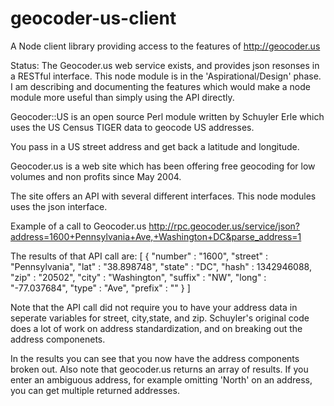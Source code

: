 geocoder-us-client
==================

A Node client library providing access to the features of http://geocoder.us 

Status: The Geocoder.us web service exists, and provides json resonses in a RESTful 
interface. This node module is in the 'Aspirational/Design' phase. I am describing 
and documenting the features which would make a node module more useful than simply 
using the API directly.


Geocoder::US is an open source Perl module written by Schuyler Erle which uses the US
Census TIGER data to geocode US addresses.

You pass in a US street address and get back a latitude and longitude.

Geocoder.us is a web site which has been offering free geocoding for low volumes and
non profits since May 2004. 

The site offers an API with several different interfaces. This node modules uses
the json interface.

Example of a call to Geocoder.us
http://rpc.geocoder.us/service/json?address=1600+Pennsylvania+Ave,+Washington+DC&parse_address=1

The results of that API call are:
[
   {
      "number" : "1600",
      "street" : "Pennsylvania",
      "lat" : "38.898748",
      "state" : "DC",
      "hash" : 1342946088,
      "zip" : "20502",
      "city" : "Washington",
      "suffix" : "NW",
      "long" : "-77.037684",
      "type" : "Ave",
      "prefix" : ""
   }
]

Note that the API call did not require you to have your address data in seperate variables 
for street, city,state, and zip.  Schuyler's original code does a lot of work on address 
standardization, and on breaking out the address componenets.

In the results you can see that you now have the address components broken out. Also note 
that geocoder.us returns an array of results. If you enter an ambiguous address, for 
example omitting 'North' on an address, you can get multiple returned addresses.

